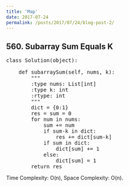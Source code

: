 ```yaml
---
title: 'Map'
date: 2017-07-24
permalink: /posts/2017/07/24/blog-post-2/
---
```


## 560. Subarray Sum Equals K
<pre>
class Solution(object):
    
    def subarraySum(self, nums, k):
        """
        :type nums: List[int]
        :type k: int
        :rtype: int
        """
        dict = {0:1}
        res = sum = 0
        for num in nums:
            sum += num
            if sum-k in dict:
                res += dict[sum-k]
            if sum in dict:
                dict[sum] += 1
            else:
                dict[sum] = 1
        return res
</pre>
Time Complexity: O(n), Space Complexity: O(n).
